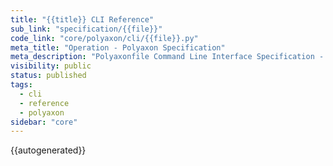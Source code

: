 ```yaml
---
title: "{{title}} CLI Reference"
sub_link: "specification/{{file}}"
code_link: "core/polyaxon/cli/{{file}}.py"
meta_title: "Operation - Polyaxon Specification"
meta_description: "Polyaxonfile Command Line Interface Specification - {{title}} CLI Reference."
visibility: public
status: published
tags:
  - cli
  - reference
  - polyaxon
sidebar: "core"
---
```


{{autogenerated}}
